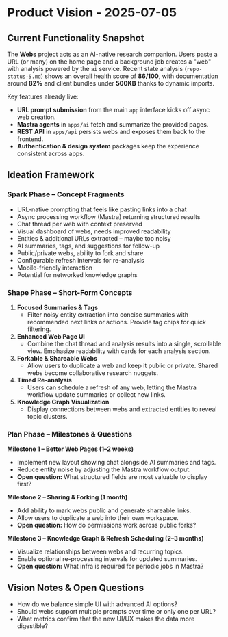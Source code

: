 # Product Vision - 2025-07-05

## Current Functionality Snapshot

The **Webs** project acts as an AI-native research companion. Users paste a URL (or many) on the home page and a background job creates a "web" with analysis powered by the `ai` service. Recent state analysis (`repo-status-5.md`) shows an overall health score of **86/100**, with documentation around **82%** and client bundles under **500KB** thanks to dynamic imports.

Key features already live:

- **URL prompt submission** from the main `app` interface kicks off async web creation.
- **Mastra agents** in `apps/ai` fetch and summarize the provided pages.
- **REST API** in `apps/api` persists webs and exposes them back to the frontend.
- **Authentication & design system** packages keep the experience consistent across apps.

## Ideation Framework

### Spark Phase – Concept Fragments
- URL-native prompting that feels like pasting links into a chat
- Async processing workflow (Mastra) returning structured results
- Chat thread per web with context preserved
- Visual dashboard of webs, needs improved readability
- Entities & additional URLs extracted – maybe too noisy
- AI summaries, tags, and suggestions for follow-up
- Public/private webs, ability to fork and share
- Configurable refresh intervals for re-analysis
- Mobile-friendly interaction
- Potential for networked knowledge graphs

### Shape Phase – Short-Form Concepts
1. **Focused Summaries & Tags**
   - Filter noisy entity extraction into concise summaries with recommended next links or actions. Provide tag chips for quick filtering.
2. **Enhanced Web Page UI**
   - Combine the chat thread and analysis results into a single, scrollable view. Emphasize readability with cards for each analysis section.
3. **Forkable & Shareable Webs**
   - Allow users to duplicate a web and keep it public or private. Shared webs become collaborative research nuggets.
4. **Timed Re-analysis**
   - Users can schedule a refresh of any web, letting the Mastra workflow update summaries or collect new links.
5. **Knowledge Graph Visualization**
   - Display connections between webs and extracted entities to reveal topic clusters.

### Plan Phase – Milestones & Questions
**Milestone 1 – Better Web Pages (1–2 weeks)**
- Implement new layout showing chat alongside AI summaries and tags.
- Reduce entity noise by adjusting the Mastra workflow output.
- **Open question:** What structured fields are most valuable to display first?

**Milestone 2 – Sharing & Forking (1 month)**
- Add ability to mark webs public and generate shareable links.
- Allow users to duplicate a web into their own workspace.
- **Open question:** How do permissions work across public forks?

**Milestone 3 – Knowledge Graph & Refresh Scheduling (2–3 months)**
- Visualize relationships between webs and recurring topics.
- Enable optional re-processing intervals for updated summaries.
- **Open question:** What infra is required for periodic jobs in Mastra?

## Vision Notes & Open Questions
- How do we balance simple UI with advanced AI options?
- Should webs support multiple prompts over time or only one per URL?
- What metrics confirm that the new UI/UX makes the data more digestible?

